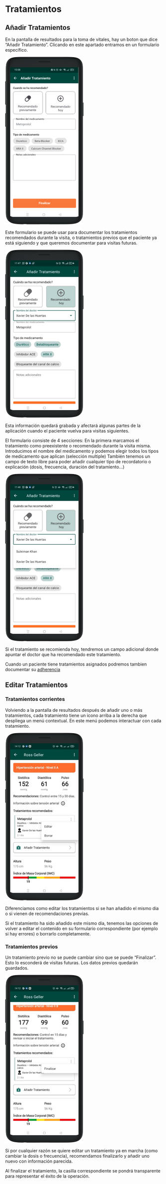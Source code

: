 # Tratamientos

## Añadir Tratamientos

En la pantalla de resultados para la toma de vitales, hay un boton que dice “Añadir Tratamiento”. Clicando en este apartado entramos en un formulario específico. 

<img src="../assets/treatment-1.png" width="50%">

Este formulario se puede usar para documentar los tratamientos recomendados durante la visita, o tratamientos previos que el paciente ya está siguiendo y que queremos documentar para visitas futuras.

<img src="../assets/treatment-2.png" width="50%">


Esta información quedará grabada y afectará algunas partes de la aplicación cuando el paciente vuelva para visitas siguientes. 

El formulario consiste de 4 secciones:
En la primera marcamos el tratamiento como preexistente o recomendado durante la visita misma.
Introducimos el nombre del medicamento y podemos elegir todos los tipos de medicamento que aplican (selección multiple)
También tenemos un campo de texto libre para poder añadir cualquier tipo de recordatorio o explicación (dosis, frecuencia, duración del tratamiento…)

<img src="../assets/treatment-3.png" width="50%">

Si el tratamiento se recomienda hoy, tendremos un campo adicional donde apuntar el doctor que ha recomendado este tratamiento.

Cuando un paciente tiene tratamientos asignados podremos tambien documentar su [adherencia](adherence.md)

## Editar Tratamientos

### Tratamientos corrientes

Volviendo a la pantalla de resultados después de añadir uno o más tratamientos, cada tratamiento tiene un icono arriba a la derecha que despliega un menú contextual. En este menú podemos interactuar con cada tratamiento.

<img src="../assets/treatment-edit.png" width="50%">

Diferenciamos como editar los tratamientos si se han añadido el mismo dia o si vienen de recomendaciones previas.

Si el tratamiento ha sido añadido este mismo día, tenemos las opciones de volver a editar el contenido en su formulario correspondiente (por ejemplo si hay errores) o borrarlo completamente.

### Tratamientos previos

Un tratamiento previo no se puede cambiar sino que se puede “Finalizar”. Esto lo esconderá de visitas futuras. Los datos previos quedarán guardados.

<img src="../assets/treatment-finalize.png" width="50%">

Si por cualquier razón se quiere editar un tratamiento ya en marcha (como cambiar la dosis o frecuencia), recomendamos finalizarlo y añadir uno nuevo con información parecida.

Al finalizar el tratamiento, la casilla correspondiente se pondrá transparente para representar el éxito de la operación.
